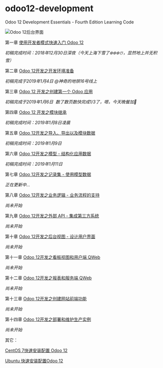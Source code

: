 # odoo12-development
Odoo 12 Development Essentials - Fourth Edition Learning Code

![Odoo 12后台界面](http://upload-images.jianshu.io/upload_images/14565748-2fa442df00b99829.jpg?imageMogr2/auto-orient/strip%7CimageView2/2/w/1240)

第一章 [使用开发者模式快速入门 Odoo 12](https://alanhou.org/developer-mode-odoo12/)

*初稿完成时间：2018年12月30日深夜（今天上海下雪了❄️❄️❄️☃️，显然地上并无积雪）*

第二章 [Odoo 12开发之开发环境准备](https://alanhou.org/odoo12-development-environment/)

*初稿完成于2019年1月4日 @神奇的地铁16号线上*

第三章 [Odoo 12 开发之创建第一个 Odoo 应用](https://alanhou.org/odoo12-first-application/)

*初稿完成于2019年1月6日  数了数页数快完成1/3了，嗯，今天晚餐加🍗*

第四章 [Odoo 12 开发之模块继承](https://alanhou.org/odoo12-extending-modules/)

*初稿完成时间：2019年1月8日凌晨*

第五章 [Odoo 12开发之导入、导出以及模块数据](https://alanhou.org/odoo12-import-export-data/)

*初稿完成时间：2019年1月9日*

第六章 [Odoo 12开发之模型 - 结构化应用数据](https://alanhou.org/odoo12-structuring-data/)

*初稿完成时间：2019年1月11日*

第七章 [Odoo 12开发之记录集 - 使用模型数据](https://alanhou.org/odoo12-recordsets/)

*正在更新中...*

第八章 [Odoo 12开发之业务逻辑 - 业务流程的支持](https://alanhou.org/odoo12-business-logic/)

*尚未开始*

第九章 [Odoo 12开发之外部 API - 集成第三方系统](https://alanhou.org/odoo12-external-api/)

*尚未开始*

第十章 [Odoo 12开发之后台视图 - 设计用户界面](https://alanhou.org/odoo12-backend-views/)

*尚未开始*

第十一章 [Odoo 12开发之看板视图和用户端 QWeb](https://alanhou.org/odoo12-kanban-qweb/)

*尚未开始*

第十二章 [Odoo 12开发之报表和服务端 QWeb](https://alanhou.org/odoo12-reports-qweb/)

*尚未开始*

第十三章 [Odoo 12开发之创建网站前端功能](https://alanhou.org/odoo12-frontend/)

*尚未开始*

第十四章 [Odoo 12开发之部署和维护生产实例](https://alanhou.org/odoo12-deployment/)

*尚未开始*

其它：

[CentOS 7快速安装配置 Odoo 12](https://alanhou.org/centos-odoo-12/)

[Ubuntu 快速安装配置Odoo 12](https://alanhou.org/odoo-12/)
